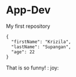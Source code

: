 # App-Dev
My first repository
```
{
  "firstName": "Krizila",
  "lastName": "Supangan",
  "age": 22
}
```
That is so funny! :
joy:
